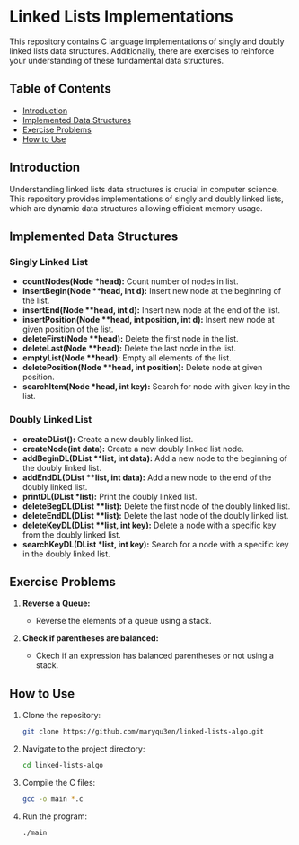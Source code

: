 # Linked Lists Implementations

This repository contains C language implementations of singly and doubly linked lists data structures. Additionally, there are exercises to reinforce your understanding of these fundamental data structures.

## Table of Contents

- [Introduction](#introduction)
- [Implemented Data Structures](#implemented-data-structures)
- [Exercise Problems](#exercise-problems)
- [How to Use](#how-to-use)

## Introduction

Understanding linked lists data structures is crucial in computer science. This repository provides implementations of singly and doubly linked lists, which are dynamic data structures allowing efficient memory usage.

## Implemented Data Structures

### Singly Linked List

- **countNodes(Node \*head):** Count number of nodes in list.
- **insertBegin(Node \*\*head, int d):** Insert new node at the beginning of the list.
- **insertEnd(Node \*\*head, int d):** Insert new node at the end of the list.
- **insertPosition(Node \*\*head, int position, int d):** Insert new node at given position of the list.
- **deleteFirst(Node \*\*head):** Delete the first node in the list.
- **deleteLast(Node \*\*head):** Delete the last node in the list.
- **emptyList(Node \*\*head):** Empty all elements of the list.
- **deletePosition(Node \*\*head, int position):** Delete node at given position.
- **searchItem(Node \*head, int key):** Search for node with given key in the list.


### Doubly Linked List

- **createDList():** Create a new doubly linked list.
- **createNode(int data):** Create a new doubly linked list node.
- **addBeginDL(DList \*\*list, int data):** Add a new node to the beginning of the doubly linked list.
- **addEndDL(DList \*\*list, int data):** Add a new node to the end of the doubly linked list.
- **printDL(DList \*list):** Print the doubly linked list.
- **deleteBegDL(DList \*\*list):** Delete the first node of the doubly linked list.
- **deleteEndDL(DList \*\*list):** Delete the last node of the doubly linked list.
- **deleteKeyDL(DList \*\*list, int key):** Delete a node with a specific key from the doubly linked list.
- **searchKeyDL(DList \*list, int key):** Search for a node with a specific key in the doubly linked list.


## Exercise Problems

1. **Reverse a Queue:**
   - Reverse the elements of a queue using a stack.

2. **Check if parentheses are balanced:**
   - Ckech if an expression has balanced parentheses or not using a stack.

## How to Use

1. Clone the repository:

   ```bash
   git clone https://github.com/maryqu3en/linked-lists-algo.git
   ```

2. Navigate to the project directory:

   ```bash
   cd linked-lists-algo
   ```

3. Compile the C files:

   ```bash
   gcc -o main *.c
   ```

4. Run the program:

   ```bash
   ./main
   ```